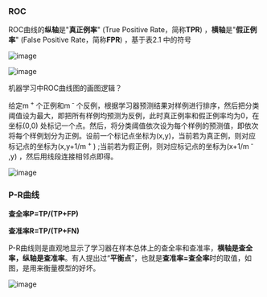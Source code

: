 ### ROC
ROC曲线的**纵轴**是"**真正例率**" (True Positive Rate，简称**TPR**) ，**横轴**是"**假正例率**" (False Positive Rate，简称**FPR**) ，基于表2.1 中的符号

![image](https://user-images.githubusercontent.com/88269254/170818580-7fdc8861-9fc7-41d7-ab1e-c48a7d3d46ca.png)

![image](https://user-images.githubusercontent.com/88269254/170818608-fcffbf78-41c7-40db-aa65-22f159af2693.png)

机器学习中ROC曲线图的画图逻辑？

给定m<sup> + </sup>个正例和m<sup> - </sup>个反例，根据学习器预测结果对样例进行排序，然后把分类阈值设为最大，即把所有样例均预测为反例，此时真正例率和假正例率均为0，在坐标(0,0) 处标记一个点。然后，将分类阈值依次设为每个样例的预测值，即依次将每个样例划分为正例。设前一个标记点坐标为(x,y)，当前若为真正例，则对应标记点的坐标为(x,y+1/m<sup> + </sup>) ;当前若为假正例，则对应标记点的坐标为(x+1/m<sup> - </sup>,y) ，然后用线段连接相邻点即得。


![image](https://user-images.githubusercontent.com/88269254/169699287-08d944ed-b67b-418d-b0f8-b242967eff29.png)

### P-R曲线
**查全率P=TP/(TP+FP)**

**查准率R=TP/(TP+FN)**

P-R曲线则是直观地显示了学习器在样本总体上的查全率和查准率，**横轴是查全率，纵轴是查准率**。有人提出过“**平衡点**”，也就是**查准率=查全率**时的取值，如图，是用来衡量模型的好坏。

![image](https://user-images.githubusercontent.com/88269254/169698791-834f1b3c-cc4d-4683-9afd-8a6fe6392483.png)
